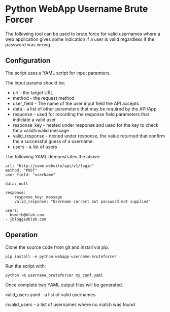 
# Python WebApp Username Brute Forcer


The following tool can be used to brute force for valid usernames
where a web application gives some indication if a user is valid
regardless if the password was wrong.

## Configuration

The script uses a YAML script for input paramters.

The input params should be:

* url - the target URL
* method - the request method
* user_field - The name of the user input field the API accepts
* data - a list of other parameters that may be required by the API/App
* response - used for recording the response field parameters that indiciate a valid user
* response_key - nested under response and used for the key to check for a valid/invalid message
* valid_response - nested under response, the value returned that confirm the a successful guess of a username.
* users - a list of users

The following YAML demonstrates the above:

```
url: "http://some.website/api/v1/login"
method: "POST"
user_field: "userName"

data: null

response:
    response_key: message
    valid_response: "Username correct but password not supplied"

users:
- bsmith@blah.com
- jbloggs@blah.com

```


## Operation

Clone the source code from git and install via pip.

```
pip install -e python-webapp-username-bruteforcer
```

Run the script with:

```
python -m username_bruteforcer my_conf.yaml
```


Once complete two YAML output files will be generated.

valid_users.yaml - a list of valid usernames

invalid_users - a list of usernames where no match was found
